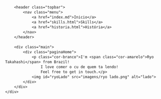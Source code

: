 <!DOCTYPE html>
<html lang="pt-br">
<head>
    <meta charset="UTF-8">
    <meta http-equiv="X-UA-Compatible" content="IE=edge">
    <meta name="viewport" content="width=device-width, initial-scale=1.0">
    <title>Ryo - Inicio</title>
    <link rel="stylesheet" href="css/style.css">
    <style>
        .page-wrapper{
    height: 100vh;
    width: 100%;
}
    </style>
</head>
<body>
    <div class="page-wrapper">

        <header class="topbar">
            <nav class="menu">
                <a href="index.md">Inicio</a>
                <a href="skills.html">Skills</a>
                <a href="historia.html">História</a>
            </nav>
        </header>

        <div class="main">
            <div class="paginaHome">
                <p class="cor-branco">I'm <span class="cor-amarelo">Ryo Takahashi</span> from Brazil!
                    I love comer o cu de quem ta lendo!
                    Feel free to get in touch.</p>
                <img id="ryoLado" src="imagens/ryo lado.png" alt="lado">
            </div>
        </div>
    </div>
</body>
</html>
